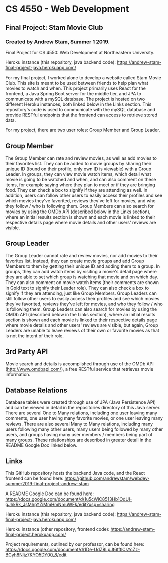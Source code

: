 # CS 4550 - Web Development
## Final Project: Stam Movie Club
### Created by Andrew Stam, Summer 1 2019.

Final Project for CS 4550: Web Development at Northeastern University.

Heroku instance (this repository, java backend code): https://andrew-stam-final-project-java.herokuapp.com/

For my final project, I worked alone to develop a website called Stam Movie Club. This site is meant to be used between friends to help plan what movies to watch and when. This project primarily uses React for the frontend, a Java Spring Boot server for the middle tier, and JPA to communicate with a mySQL database. The project is hosted on two different Heroku instances, both linked below in the Links section. This repository's code is used to communicate with the mySQL database and provide RESTful endpoints that the frontend can access to retrieve stored data.

For my project, there are two user roles: Group Member and Group Leader. 

## Group Member
The Group Member can rate and review movies, as well as add movies to their favorites list. They can be added to movie groups by sharing their unique ID (found on their profile, only own ID is viewable) with a Group Leader. In groups, they can view movie watch items, which detail what movie is going to be watched and when, and can also comment on these items, for example saying where they plan to meet or if they are bringing food. They can check a box to signify if they are attending as well. In addition, users can follow other users to easily access their profiles and see which movies they've favorited, reviews they've left for movies, and who they follow / who is following them. Group Members can also search for movies by using the OMDb API (described below in the Links section), where an initial results section is shown and each movie is linked to their respective details page where movie details and other users' reviews are visible.

## Group Leader
The Group Leader cannot rate and review movies, nor add movies to their favorites list. Instead, they can create movie groups and add Group Members to them by getting their unique ID and adding them to a group. In groups, they can add watch items by visiting a movie's detail page where they are able to set which group is watching that movie and on which day. They can also comment on movie watch items (their comments are shown in Gold text to signify their Leader role). They can also check a box to signify if they are attending, just like Group Members. Group Leaders can still follow other users to easily access their profiles and see which movies they've favorited, reviews they've left for movies, and who they follow / who is following them. Group Leaders can also search for movies by using the OMDb API (described below in the Links section), where an initial results section is shown and each movie is linked to their respective details page where movie details and other users' reviews are visible, but again, Group Leaders are unable to leave reviews of their own or favorite movies as that is not the intent of their role.

## 3rd Party API
Movie search and details is accomplished through use of the OMDb API (http://www.omdbapi.com/), a free RESTful service that retrieves movie information.

## Database Relations
Database tables were created through use of JPA (Java Persistence API) and can be viewed in detail in the repositories directory of this Java server. There are several One to Many relations, including one user leaving many comments, one user having many favorite movies, or one user leaving many reviews. There are also several Many to Many relations, including many users following many other users, many users being followed by many other users, and groups having many user members / members being part of many groups. These relationships are described in greater detail in the README Google Doc linked below.

## Links
This GitHub repository hosts the backend Java code, and the React frontend can be found here: https://github.com/andrewstam/webdev-summer2019-final-project-andrew-stam

A README Google Doc can be found here: https://docs.google.com/document/d/1u5cWiC8513Hb1OdUI-gJhkRk_JsMhpYZiMmHmNmuWFk/edit?usp=sharing

Heroku instance (this repository, java backend code): https://andrew-stam-final-project-java.herokuapp.com/

Heroku instance (other repository, frontend code): https://andrew-stam-final-project.herokuapp.com/

Project requirements, outlined by our professor, can be found here: https://docs.google.com/document/d/1De-UdZ8LpJt6tftlCsYcZz-BCyh8Nljz7KYO5DY00_8/edit
